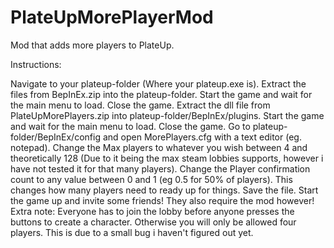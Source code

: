 # PlateUpMorePlayerMod
Mod that adds more players to PlateUp.

Instructions:

Navigate to your plateup-folder (Where your plateup.exe is).
Extract the files from BepInEx.zip into the plateup-folder.
Start the game and wait for the main menu to load.
Close the game.
Extract the dll file from PlateUpMorePlayers.zip into plateup-folder/BepInEx/plugins.
Start the game and wait for the main menu to load.
Close the game.
Go to plateup-folder/BepInEx/config and open MorePlayers.cfg with a text editor (eg. notepad).
Change the Max players to whatever you wish between 4 and theoretically 128 (Due to it being the max steam lobbies supports, however i have not tested it for that many players).
Change the Player confirmation count to any value between 0 and 1 (eg 0.5 for 50% of players). This changes how many players need to ready up for things.
Save the file.
Start the game up and invite some friends! They also require the mod however!
Extra note: Everyone has to join the lobby before anyone presses the buttons to create a character. Otherwise you will only be allowed four players. This is due to a small bug i haven't figured out yet.
